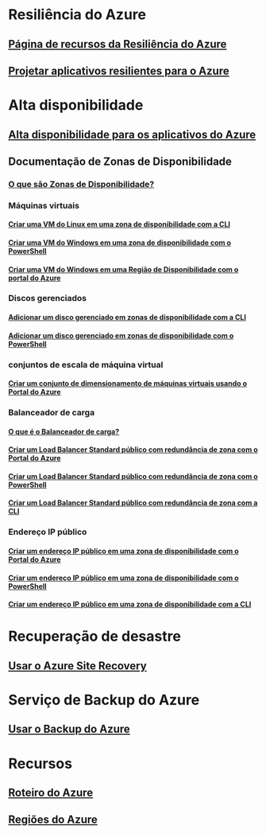 
# Resiliência do Azure
## [Página de recursos da Resiliência do Azure](http://azure.microsoft.com/features/resiliency)
## [Projetar aplicativos resilientes para o Azure](https://docs.microsoft.com/azure/architecture/resiliency/)

# Alta disponibilidade

## [Alta disponibilidade para os aplicativos do Azure](https://docs.microsoft.com/azure/architecture/resiliency/high-availability-azure-applications)

## Documentação de Zonas de Disponibilidade
### [O que são Zonas de Disponibilidade?](az-overview.md)

### Máquinas virtuais
#### [Criar uma VM do Linux em uma zona de disponibilidade com a CLI](../virtual-machines/linux/create-cli-availability-zone.md)
#### [Criar uma VM do Windows em uma zona de disponibilidade com o PowerShell](../virtual-machines/windows/create-powershell-availability-zone.md)
#### [Criar uma VM do Windows em uma Região de Disponibilidade com o portal do Azure](../virtual-machines/windows/create-portal-availability-zone.md)

### Discos gerenciados
#### [Adicionar um disco gerenciado em zonas de disponibilidade com a CLI](../virtual-machines/linux/add-disk.md#use-managed-disks)
#### [Adicionar um disco gerenciado em zonas de disponibilidade com o PowerShell](../virtual-machines/windows/attach-disk-ps.md#add-an-empty-data-disk-to-a-virtual-machine)

### conjuntos de escala de máquina virtual
#### [Criar um conjunto de dimensionamento de máquinas virtuais usando o Portal do Azure](../virtual-machine-scale-sets/virtual-machine-scale-sets-portal-create.md)

### Balanceador de carga
#### [O que é o Balanceador de carga?](../load-balancer/load-balancer-standard-overview.md)
#### [Criar um Load Balancer Standard público com redundância de zona com o Portal do Azure](../load-balancer/load-balancer-get-started-internet-az-portal.md)
#### [Criar um Load Balancer Standard público com redundância de zona com o PowerShell](../load-balancer/load-balancer-get-started-internet-az-powershell.md)
#### [Criar um Load Balancer Standard público com redundância de zona com a CLI](../load-balancer/load-balancer-get-started-internet-az-cli.md)

### Endereço IP público
#### [Criar um endereço IP público em uma zona de disponibilidade com o Portal do Azure](../virtual-network/create-public-ip-availability-zone-portal.md)
#### [Criar um endereço IP público em uma zona de disponibilidade com o PowerShell](../virtual-network/create-public-ip-availability-zone-powershell.md)
#### [Criar um endereço IP público em uma zona de disponibilidade com a CLI](../virtual-network/create-public-ip-availability-zone-cli.md)

# Recuperação de desastre
## [Usar o Azure Site Recovery](https://docs.microsoft.com/azure/site-recovery/)

# Serviço de Backup do Azure
## [Usar o Backup do Azure](https://docs.microsoft.com/azure/backup/)

# Recursos
## [Roteiro do Azure](https://azure.microsoft.com/roadmap/)
## [Regiões do Azure](https://azure.microsoft.com/regions/)
